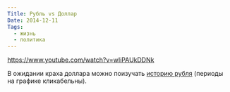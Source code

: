 ```yaml
---
Title: Рубль vs Доллар
Date: 2014-12-11
Tags:
  - жизнь
  - политика
---
```


https://www.youtube.com/watch?v=wIiPAUkDDNk

В ожидании краха доллара можно поизучать [историю рубля][1]  (периоды на графике кликабельны).

[1]: http://slon.ru/specials/forexclub/